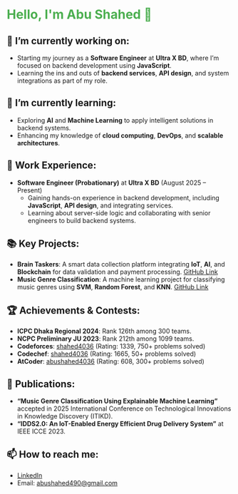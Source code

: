 # <span style="color:#4CAF50;">Hello, I'm Abu Shahed 👋</span>

## 🔭 I’m currently working on:
- Starting my journey as a **Software Engineer** at **Ultra X BD**, where I’m focused on backend development using **JavaScript**.
- Learning the ins and outs of **backend services**, **API design**, and system integrations as part of my role.

## 🌱 I’m currently learning:
- Exploring **AI** and **Machine Learning** to apply intelligent solutions in backend systems.
- Enhancing my knowledge of **cloud computing**, **DevOps**, and **scalable architectures**.

## 💼 Work Experience:
- **Software Engineer (Probationary)** at **Ultra X BD** (August 2025 – Present)
  - Gaining hands-on experience in backend development, including **JavaScript**, **API design**, and integrating services.
  - Learning about server-side logic and collaborating with senior engineers to build backend systems.

## 📚 Key Projects:
- **Brain Taskers**: A smart data collection platform integrating **IoT**, **AI**, and **Blockchain** for data validation and payment processing. [GitHub Link](#)
- **Music Genre Classification**: A machine learning project for classifying music genres using **SVM**, **Random Forest**, and **KNN**. [GitHub Link](#)

## 🏆 Achievements & Contests:
- **ICPC Dhaka Regional 2024**: Rank 126th among 300 teams.
- **NCPC Preliminary JU 2023**: Rank 212th among 1099 teams.
- **Codeforces**: [shahed4036](https://codeforces.com/profile/shahed4036) (Rating: 1339, 750+ problems solved)
- **Codechef**: [shahed4036](https://www.codechef.com/users/shahed4036) (Rating: 1665, 50+ problems solved)
- **AtCoder**: [abushahed4036](https://atcoder.jp/users/abushahed4036) (Rating: 608, 300+ problems solved)

## 📝 Publications:
- **“Music Genre Classification Using Explainable Machine Learning”** accepted in 2025 International Conference on Technological Innovations in Knowledge Discovery (ITIKD).
- **“IDDS2.0: An IoT-Enabled Energy Efficient Drug Delivery System”** at IEEE ICCE 2023.

## 📫 How to reach me:
- [LinkedIn](https://www.linkedin.com/in/abushahed)
- Email: [abushahed490@gmail.com](mailto:abushahed490@gmail.com)
